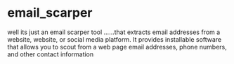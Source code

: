 # email_scarper
well its just an email scarper tool ......that extracts email addresses from a website, website, or social media platform. It provides installable software that allows you to scout from a web page email addresses, phone numbers, and other contact information
